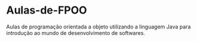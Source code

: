 # Aulas-de-FPOO

Aulas de programação orientada a objeto utilizando a linguagem Java para introdução ao mundo de desenvolvimento de softwares.  

